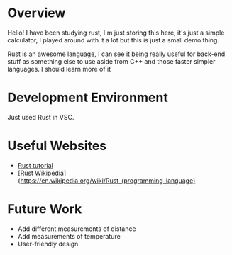 # Overview
Hello! I have been studying rust, I'm just storing this here, it's just a simple calculator, I played around with it a lot but this is just a small demo thing.

Rust is an awesome language, I can see it being really useful for back-end stuff as something else to use aside from C++ and those faster simpler languages. I should learn more of it

# Development Environment

Just used Rust in VSC.

# Useful Websites

* [Rust tutorial](https://www.tutorialspoint.com/rust/index.htm)
* [Rust Wikipedia](https://en.wikipedia.org/wiki/Rust_(programming_language)

# Future Work

* Add different measurements of distance
* Add measurements of temperature
* User-friendly design
